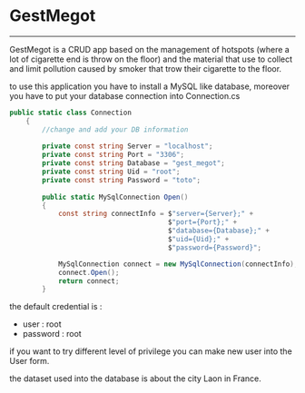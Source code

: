 # GestMegot

---

GestMegot is a CRUD app based on the management of hotspots (where a lot of cigarette end is throw on the floor) and the material that use to collect and limit pollution caused by smoker that trow their cigarette to the floor.

to use this application you have to install a MySQL like database,
moreover you have to put your database connection into Connection.cs

```C#
public static class Connection
    {
        //change and add your DB information
        
        private const string Server = "localhost";
        private const string Port = "3306";
        private const string Database = "gest_megot";
        private const string Uid = "root";
        private const string Password = "toto";
        
        public static MySqlConnection Open() 
        { 
            const string connectInfo = $"server={Server};" +
                                       $"port={Port};" +
                                       $"database={Database};" +
                                       $"uid={Uid};" +
                                       $"password={Password}";

            MySqlConnection connect = new MySqlConnection(connectInfo);
            connect.Open();
            return connect;
        }
```


the default credential is :

- user : root
- password : root

if you want to try different level of privilege you can make new user into the User form.

the dataset used into the database is about the city Laon in France.
